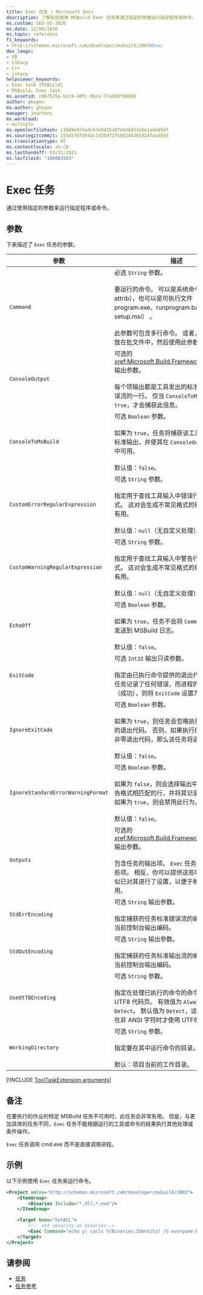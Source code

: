 ```yaml
---
title: Exec 任务 | Microsoft Docs
description: 了解如何使用 MSBuild Exec 任务来通过指定的参数运行指定程序或命令。
ms.custom: SEO-VS-2020
ms.date: 11/04/2016
ms.topic: reference
f1_keywords:
- http://schemas.microsoft.com/developer/msbuild/2003#Exec
dev_langs:
- VB
- CSharp
- C++
- jsharp
helpviewer_keywords:
- Exec task [MSBuild]
- MSBuild, Exec task
ms.assetid: c9b7525a-b1c9-40fc-8bce-77a5b8f960d8
author: ghogen
ms.author: ghogen
manager: jmartens
ms.workload:
- multiple
ms.openlocfilehash: c3b89e074a4c67e8d16a07eb48431ebe1ade694f
ms.sourcegitcommit: 155d5f0fd54ac1d20df2f5b0245365924faa3565
ms.translationtype: HT
ms.contentlocale: zh-CN
ms.lasthandoff: 03/31/2021
ms.locfileid: "106083563"
---
```

# <a name="exec-task"></a>Exec 任务

通过使用指定的参数来运行指定程序或命令。

## <a name="parameters"></a>参数

下表描述了 `Exec` 任务的参数。

|参数|描述|
|---------------|-----------------|
|`Command`|必选 `String` 参数。<br /><br /> 要运行的命令。 可以是系统命令（例如 attrib），也可以是可执行文件（例如 program.exe、runprogram.bat 或 setup.msi）  。<br /><br /> 此参数可包含多行命令。 或者，可将多个命令放在批文件中，然后使用此参数运行文件。|
|`ConsoleOutput`|可选的 <xref:Microsoft.Build.Framework.ITaskItem>`[]` 输出参数。<br /><br /> 每个项输出都是工具发出的标准输出或标准错误流的一行。 仅当 `ConsoleToMsBuild` 设置为 `true`，才会捕获此信息。|
|`ConsoleToMsBuild`|可选 `Boolean` 参数。<br /><br /> 如果为 `true`，任务将捕获该工具的标准错误和标准输出，并使其在 `ConsoleOutput` 输出参数中可用。<br /><br />默认值：`false`。|
|`CustomErrorRegularExpression`|可选 `String` 参数。<br /><br /> 指定用于查找工具输入中错误行的正则表达式。 这对会生成不常见格式的输出的工具非常有用。<br /><br />默认值：`null`（无自定义处理）。|
|`CustomWarningRegularExpression`|可选 `String` 参数。<br /><br /> 指定用于查找工具输入中警告行的正则表达式。 这对会生成不常见格式的输出的工具非常有用。<br /><br />默认值：`null`（无自定义处理）。|
|`EchoOff`|可选 `Boolean` 参数。<br /><br /> 如果为 `true`，任务不会将 `Command` 的展开形式发送到 MSBuild 日志。<br /><br />默认值：`false`。|
|`ExitCode`|可选 `Int32` 输出只读参数。<br /><br /> 指定由已执行命令提供的退出代码，除非如果任务记录了任何错误，而进程的退出代码为 0（成功），则将 `ExitCode` 设置为 -1。|
|`IgnoreExitCode`|可选 `Boolean` 参数。<br /><br /> 如果为 `true`，则任务会忽略执行的命令所提供的退出代码。 否则，如果执行的命令返回一个非零退出代码，那么该任务将返回 `false`。<br /><br />默认值：`false`。|
|`IgnoreStandardErrorWarningFormat`|可选 `Boolean` 参数。<br /><br /> 如果为 `false`，则会选择输出中与标准错误/警告格式相匹配的行，并将其记录为错误/警告。 如果为 `true`，则会禁用此行为。<br /><br />默认值：`false`。|
|`Outputs`|可选的 <xref:Microsoft.Build.Framework.ITaskItem>`[]` 输出参数。<br /><br /> 包含任务的输出项。 `Exec` 任务自身不会设置这些项。 相反，你可以提供这些项，使得任务看似已对其进行了设置，以便于稍后在项目中使用。|
|`StdErrEncoding`|可选 `String` 输出参数。<br /><br /> 指定捕获的任务标准错误流的编码。 默认值为当前控制台输出编码。|
|`StdOutEncoding`|可选 `String` 输出参数。<br /><br /> 指定捕获的任务标准输出流的编码。 默认值为当前控制台输出编码。|
|`UseUtf8Encoding`|可选 `String` 参数。<br /><br /> 指定在处理已执行的命令的命令行时是否使用 UTF8 代码页。 有效值为 `Always`、`Never` 或 `Detect`。 默认值为 `Detect`，这意味着仅当存在非 ANSI 字符时才使用 UTF8 代码页。|
|`WorkingDirectory`|可选 `String` 参数。<br /><br /> 指定要在其中运行命令的目录。<br /><br />默认：项目当前的工作目录。|

[!INCLUDE [ToolTaskExtension arguments](includes/tooltaskextension-base-params.md)]

## <a name="remarks"></a>备注

在要执行的作业的特定 MSBuild 任务不可用时，此任务会非常有用。 但是，与更加具体的任务不同，`Exec` 任务不能根据运行的工具或命令的结果执行其他处理或条件操作。

`Exec` 任务调用 cmd.exe 而不是直接调用进程。

## <a name="example"></a>示例

以下示例使用 `Exec` 任务来运行命令。

```xml
<Project xmlns="http://schemas.microsoft.com/developer/msbuild/2003">
    <ItemGroup>
        <Binaries Include="*.dll;*.exe"/>
    </ItemGroup>

    <Target Name="SetACL">
        <!-- set security on binaries-->
        <Exec Command="echo y| cacls %(Binaries.Identity) /G everyone:R"/>
    </Target>
</Project>
```

## <a name="see-also"></a>请参阅

- [任务](../msbuild/msbuild-tasks.md)
- [任务参考](../msbuild/msbuild-task-reference.md)
